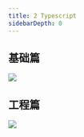 ```yaml
---
title: 2 Typescript
sidebarDepth: 0
---
```


## 基础篇
![](https://s.poetries.work/mindmap/typescript/ts%E5%9F%BA%E7%A1%80%E7%AF%87.webp) 
## 工程篇
![](https://s.poetries.work/mindmap/typescript/ts%E5%B7%A5%E7%A8%8B%E7%AF%87.webp)










